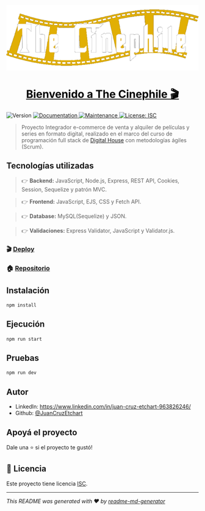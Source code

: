<p align="center">
<a href="https://thecinephile.onrender.com" target="_blank"><img alt="Logo" src="/public/images/Logo socialmedia.png" /></a>
</p>
<h1 align="center"><a href="https://thecinephile.onrender.com"target="_blank"style="color:black">Bienvenido a The Cinephile 🎬</a></h1>
<p>
  <img alt="Version" src="https://img.shields.io/badge/version-1.0.0-blue.svg?cacheSeconds=2592000" />
  <a href="https://github.com/JuanCruzEtchart/The_Cinephile_e-commerce#readme" target="_blank">
    <img alt="Documentation" src="https://img.shields.io/badge/documentation-yes-brightgreen.svg" />
  </a>
  <a href="https://github.com/JuanCruzEtchart/The_Cinephile_e-commerce/graphs/commit-activity" target="_blank">
    <img alt="Maintenance" src="https://img.shields.io/badge/Maintained%3F-yes-green.svg" />
  </a>
  <a href="https://github.com/JuanCruzEtchart/The_Cinephile_e-commerce/blob/master/LICENSE" target="_blank">
    <img alt="License: ISC" src="https://img.shields.io/github/license/JuanCruzEtchart/the_cinephile" />
  </a>
</p>

> Proyecto Integrador e-commerce de venta y alquiler de películas y series en formato digital, realizado en el marco del curso de programación full stack de [Digital House](https://www.digitalhouse.com/ar/productos/programacion/programacion-web-full-stack) con metodologías ágiles (Scrum).

## Tecnologías utilizadas

> :point_right: **Backend:** JavaScript, Node.js, Express, REST API, Cookies, Session, Sequelize y patrón MVC.

> :point_right: **Frontend:** JavaScript, EJS, CSS y Fetch API.

> :point_right: **Database:** MySQL(Sequelize) y JSON.

> :point_right: **Validaciones:** Express Validator, JavaScript y Validator.js.

### 🎬 [Deploy](https://thecinephile.onrender.com/)

### 🏠 [Repositorio](https://github.com/JuanCruzEtchart/The_Cinephile_e-commerce#readme)

## Instalación

```sh
npm install
```

## Ejecución

```sh
npm run start
```

## Pruebas

```sh
npm run dev
```

## Autor

- LinkedIn: https://www.linkedin.com/in/juan-cruz-etchart-963826246/
- Github: [@JuanCruzEtchart](https://github.com/JuanCruzEtchart)

## Apoyá el proyecto

Dale una ⭐️ si el proyecto te gustó!

## 📝 Licencia

Este proyecto tiene licencia [ISC](https://github.com/JuanCruzEtchart/The_Cinephile_e-commerce/blob/master/LICENSE).

---

_This README was generated with ❤️ by [readme-md-generator](https://github.com/kefranabg/readme-md-generator)_
